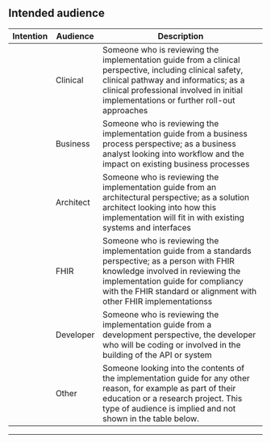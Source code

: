 ## Intended audience

<table data-responsive>
    <thead>
        <tr>
            <th data-no-sort>Intention</th>
            <th>Audience</th>
            <th>Description</th>
        </tr>
    </thead>
    <tbody>
        <tr>
            <td><i class="fas fa-check text-success" />
            <td>Clinical</td>
            <td>Someone who is reviewing the implementation guide from a clinical perspective, including clinical safety, clinical pathway and informatics; as a clinical professional involved in initial implementations or further roll-out approaches</td>
        </tr>
        <tr>
            <td><i class="fas fa-check text-success" />
            <td>Business</td>
            <td>Someone who is reviewing the implementation guide from a business process perspective; as a business analyst looking into workflow and the impact on existing business processes</td>
        </tr>
        <tr>
            <td><i class="fas fa-check text-success" />
            <td>Architect</td>
            <td>Someone who is reviewing the implementation guide from an architectural perspective; as a solution architect looking into how this implementation will fit in with existing systems and interfaces</td>
        </tr>
        <tr>
            <td><i class="fas fa-check text-success" />
            <td>FHIR</td>
            <td>Someone who is reviewing the implementation guide from a standards perspective; as a person with FHIR knowledge involved in reviewing the implementation guide for compliancy with the FHIR standard or alignment with other FHIR implementationss</td>
        </tr>
        <tr>
            <td><i class="fas fa-check text-success" />
            <td>Developer</td>
            <td>Someone who is reviewing the implementation guide from a development perspective, the developer who will be coding or involved in the building of the API or system</td>
        </tr>
        <tr>
            <td><i class="fas fa-check text-success" />
            <td>Other</td>
            <td>Someone looking into the contents of the implementation guide for any other reason, for example as part of their education or a research project. This type of audience is implied and not shown in the table below.</td>
        </tr>
    </tbody>
</table>

---